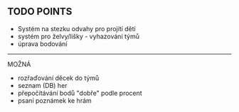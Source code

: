 ## TODO POINTS


- Systém na stezku odvahy pro projítí dětí 
- systém pro želvy/lišky - vyhazování týmů
- úprava bodování

---

MOŽNÁ
- rozřaďování děcek do týmů
- seznam (DB) her
- přepočítávání bodů "dobře" podle procent
- psaní poznámek ke hrám